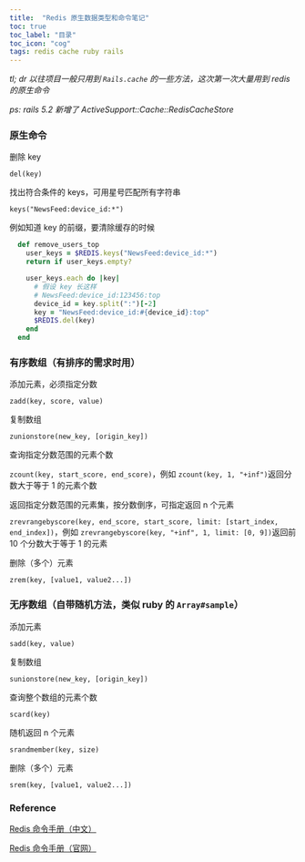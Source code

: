 ```yaml
---
title:  "Redis 原生数据类型和命令笔记"
toc: true
toc_label: "目录"
toc_icon: "cog"
tags: redis cache ruby rails
---
```


*tl; dr 以往项目一般只用到 `Rails.cache` 的一些方法，这次第一次大量用到 redis 的原生命令*

*ps: rails 5.2 新增了 ActiveSupport::Cache::RedisCacheStore*

### 原生命令

删除 key

 `del(key)`

找出符合条件的 keys，可用星号匹配所有字符串

`keys("NewsFeed:device_id:*")`

例如知道 key 的前缀，要清除缓存的时候

```ruby
  def remove_users_top
    user_keys = $REDIS.keys("NewsFeed:device_id:*")
    return if user_keys.empty?

    user_keys.each do |key|
      # 假设 key 长这样
      # NewsFeed:device_id:123456:top
      device_id = key.split(":")[-2]
      key = "NewsFeed:device_id:#{device_id}:top"
      $REDIS.del(key)
    end
  end
```

### 有序数组（有排序的需求时用）

添加元素，必须指定分数

 `zadd(key, score, value)`

复制数组

 `zunionstore(new_key, [origin_key])`

查询指定分数范围的元素个数

 `zcount(key, start_score, end_score)`，例如 `zcount(key, 1, "+inf")`返回分数大于等于 1 的元素个数

返回指定分数范围的元素集，按分数倒序，可指定返回 n 个元素

`zrevrangebyscore(key, end_score, start_score, limit: [start_index, end_index])`，例如 `zrevrangebyscore(key, "+inf", 1, limit: [0, 9])`返回前 10 个分数大于等于 1 的元素

删除（多个）元素

`zrem(key, [value1, value2...])`

### 无序数组（自带随机方法，类似 ruby 的 `Array#sample`）

添加元素

 `sadd(key, value)`

复制数组

 `sunionstore(new_key, [origin_key])`

查询整个数组的元素个数

`scard(key)`

随机返回 n 个元素

`srandmember(key, size)`

删除（多个）元素

`srem(key, [value1, value2...])`

### Reference

[Redis 命令手册（中文）](http://www.redis.net.cn/order/)

[Redis 命令手册（官网）](https://redis.io/commands)
